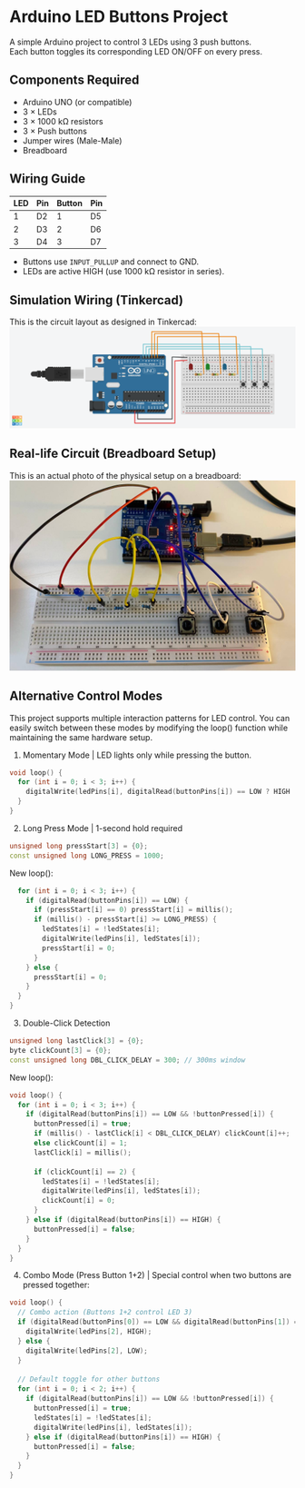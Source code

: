 # Arduino LED Buttons Project
A simple Arduino project to control 3 LEDs using 3 push buttons.  
Each button toggles its corresponding LED ON/OFF on every press.

## Components Required
- Arduino UNO (or compatible)
- 3 × LEDs
- 3 × 1000 kΩ resistors
- 3 × Push buttons
- Jumper wires (Male-Male)
- Breadboard

## Wiring Guide
| LED | Pin | Button | Pin |
|-----|-----|--------|-----|
| 1   | D2  | 1      | D5  |
| 2   | D3  | 2      | D6  |
| 3   | D4  | 3      | D7  |
- Buttons use `INPUT_PULLUP` and connect to GND.
- LEDs are active HIGH (use 1000 kΩ resistor in series).

## Simulation Wiring (Tinkercad)
This is the circuit layout as designed in Tinkercad:
![Wiring Image](Button_Led.png)

## Real-life Circuit (Breadboard Setup)
This is an actual photo of the physical setup on a breadboard:
![Wiring Image](Breadbored_setup.jpg)

## Alternative Control Modes
This project supports multiple interaction patterns for LED control. You can easily switch between these modes by modifying the loop() function while maintaining the same hardware setup.

1. Momentary Mode | LED lights only while pressing the button.
```cpp
void loop() {
  for (int i = 0; i < 3; i++) {
    digitalWrite(ledPins[i], digitalRead(buttonPins[i]) == LOW ? HIGH : LOW);
  }
}
```
2. Long Press Mode | 1-second hold required

```cpp
unsigned long pressStart[3] = {0};
const unsigned long LONG_PRESS = 1000;
```
New loop():
```cpp void loop() {
  for (int i = 0; i < 3; i++) {
    if (digitalRead(buttonPins[i]) == LOW) {
      if (pressStart[i] == 0) pressStart[i] = millis();
      if (millis() - pressStart[i] >= LONG_PRESS) {
        ledStates[i] = !ledStates[i];
        digitalWrite(ledPins[i], ledStates[i]);
        pressStart[i] = 0;
      }
    } else {
      pressStart[i] = 0;
    }
  }
}
```
3. Double-Click Detection
```cpp
unsigned long lastClick[3] = {0};
byte clickCount[3] = {0};
const unsigned long DBL_CLICK_DELAY = 300; // 300ms window
```
New loop():
```cpp
void loop() {
  for (int i = 0; i < 3; i++) {
    if (digitalRead(buttonPins[i]) == LOW && !buttonPressed[i]) {
      buttonPressed[i] = true;
      if (millis() - lastClick[i] < DBL_CLICK_DELAY) clickCount[i]++;
      else clickCount[i] = 1;
      lastClick[i] = millis();

      if (clickCount[i] == 2) {
        ledStates[i] = !ledStates[i];
        digitalWrite(ledPins[i], ledStates[i]);
        clickCount[i] = 0;
      }
    } else if (digitalRead(buttonPins[i]) == HIGH) {
      buttonPressed[i] = false;
    }
  }
}
```
4. Combo Mode (Press Button 1+2) | Special control when two buttons are pressed together:
```cpp
void loop() {
  // Combo action (Buttons 1+2 control LED 3)
  if (digitalRead(buttonPins[0]) == LOW && digitalRead(buttonPins[1]) == LOW) {
    digitalWrite(ledPins[2], HIGH);
  } else {
    digitalWrite(ledPins[2], LOW);
  }

  // Default toggle for other buttons
  for (int i = 0; i < 2; i++) {
    if (digitalRead(buttonPins[i]) == LOW && !buttonPressed[i]) {
      buttonPressed[i] = true;
      ledStates[i] = !ledStates[i];
      digitalWrite(ledPins[i], ledStates[i]);
    } else if (digitalRead(buttonPins[i]) == HIGH) {
      buttonPressed[i] = false;
    }
  }
}
```


